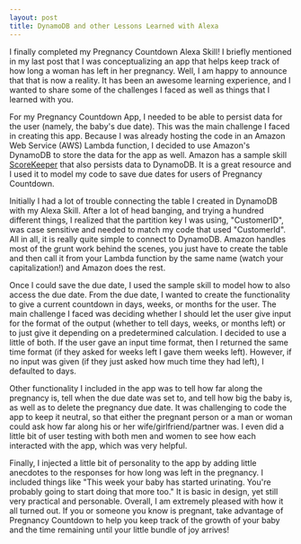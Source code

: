 ```yaml
---
layout: post
title: DynamoDB and other Lessons Learned with Alexa
---
```


I finally completed my Pregnancy Countdown Alexa Skill! I briefly mentioned in my last post that I was conceptualizing an app that helps keep track of how long a woman has left in her pregnancy. Well, I am happy to announce that that is now a reality. It has been an awesome learning experience, and I wanted to share some of the challenges I faced as well as things that I learned with you.

For my Pregnancy Countdown App, I needed to be able to persist data for the user (namely, the baby's due date). This was the main challenge I faced in creating this app. Because I was already hosting the code in an Amazon Web Service (AWS) Lambda function, I decided to use Amazon's DynamoDB to store the data for the app as well. Amazon has a sample skill [ScoreKeeper](https://github.com/amzn/alexa-skills-kit-js/blob/master/samples/scoreKeeper/src/scoreKeeper.js) that also persists data to DynamoDB. It is a great resource and I used it to model my code to save due dates for users of Pregnancy Countdown.

Initially I had a lot of trouble connecting the table I created in DynamoDB with my Alexa Skill. After a lot of head banging, and trying a hundred different things, I realized that the partition key I was using, "CustomerID", was case sensitive and needed to match my code that used "CustomerId". All in all, it is really quite simple to connect to DynamoDB. Amazon handles most of the grunt work behind the scenes, you just have to create the table and then call it from your Lambda function by the same name (watch your capitalization!) and Amazon does the rest.

Once I could save the due date, I used the sample skill to model how to also access the due date. From the due date, I wanted to create the functionality to give a current countdown in days, weeks, or months for the user. The main challenge I faced was deciding whether I should let the user give input for the format of the output (whether to tell days, weeks, or months left) or to just give it depending on a predetermined calculation. I decided to use a little of both. If the user gave an input time format, then I returned the same time format (if they asked for weeks left I gave them weeks left). However, if no input was given (if they just asked how much time they had left), I defaulted to days.

Other functionality I included in the app was to tell how far along the pregnancy is, tell when the due date was set to, and tell how big the baby is, as well as to delete the pregnancy due date. It was challenging to code the app to keep it neutral, so that either the pregnant person or a man or woman could ask how far along his or her wife/girlfriend/partner was. I even did a little bit of user testing with both men and women to see how each interacted with the app, which was very helpful.

Finally, I injected a little bit of personality to the app by adding little anecdotes to the responses for how long was left in the pregnancy. I included things like "This week your baby has started urinating. You're probably going to start doing that more too." It is basic in design, yet still very practical and personable. Overall, I am extremely pleased with how it all turned out. If you or someone you know is pregnant, take advantage of Pregnancy Countdown to help you keep track of the growth of your baby and the time remaining until your little bundle of joy arrives!
